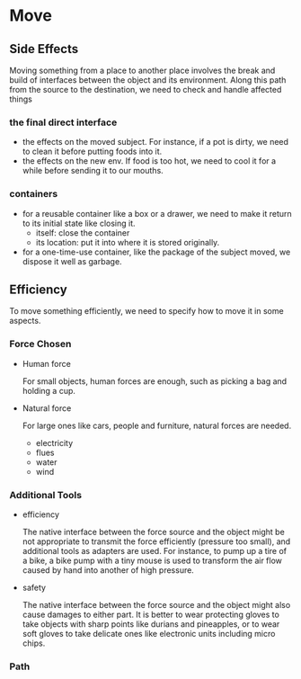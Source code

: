 # Move

## Side Effects

Moving something from a place to another place involves the break and build of interfaces between the object and its environment. Along this path from the source to the destination, we need to check and handle affected things

### the final direct interface

- the effects on the moved subject. For instance, if a pot is dirty, we need to clean it before putting foods into it.
- the effects on the new env. If food is too hot, we need to cool it for a while before sending it to our mouths.

### containers

- for a reusable container like a box or a drawer, we need to make it return to its initial state like closing it.
    - itself: close the container
    - its location: put it into where it is stored originally.
- for a one-time-use container, like the package of the subject moved, we dispose it well as garbage.

## Efficiency

To move something efficiently, we need to specify how to move it in some aspects.

### Force Chosen

- Human force

    For small objects, human forces are enough, such as picking a bag and holding a cup.
- Natural force
    
    For large ones like cars, people and furniture, natural forces are needed.
    - electricity
    - flues
    - water
    - wind

### Additional Tools

- efficiency

    The native interface between the force source and the object might be not appropriate to transmit the force efficiently (pressure too small), and additional tools as adapters are used. For instance, to pump up a tire of a bike, a bike pump with a tiny mouse is used to transform the air flow caused by hand into another of high pressure. 
- safety

    The native interface between the force source and the object might also cause damages to either part. It is better to wear protecting gloves to take objects with sharp points like durians and pineapples, or to wear soft gloves to take delicate ones like electronic units including micro chips.  

### Path

